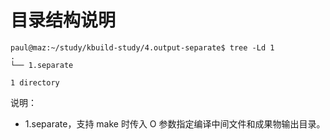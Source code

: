 # 目录结构说明

```
paul@maz:~/study/kbuild-study/4.output-separate$ tree -Ld 1
.
└── 1.separate

1 directory
```

说明：

- 1.separate，支持 make 时传入 O 参数指定编译中间文件和成果物输出目录。